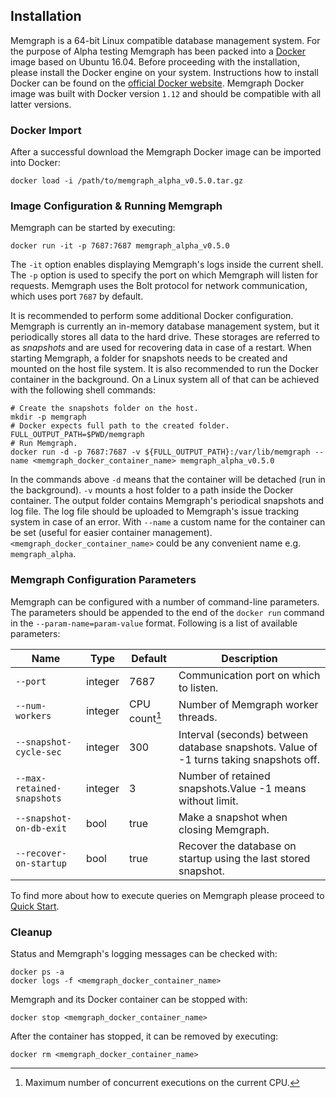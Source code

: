 ## Installation

Memgraph is a 64-bit Linux compatible database management system. For the
purpose of Alpha testing Memgraph has been packed into a
[Docker](https://www.docker.com) image based on Ubuntu 16.04. Before
proceeding with the installation, please install the Docker engine on your
system.  Instructions how to install Docker can be found on the
[official Docker website](https://docs.docker.com/engine/installation).
Memgraph Docker image was built with Docker version `1.12` and should be
compatible with all latter versions.

### Docker Import

After a successful download the Memgraph Docker image
can be imported into Docker:

```
docker load -i /path/to/memgraph_alpha_v0.5.0.tar.gz
```

### Image Configuration & Running Memgraph

Memgraph can be started by executing:

```
docker run -it -p 7687:7687 memgraph_alpha_v0.5.0
```

The `-it` option enables displaying Memgraph's logs inside the current shell.
The `-p` option is used to specify the port on which Memgraph will listen for
requests. Memgraph uses the Bolt protocol for network communication, which
uses port `7687` by default.

It is recommended to perform some additional Docker configuration. Memgraph is
currently an in-memory database management system, but it periodically stores
all data to the hard drive. These storages are referred to as *snapshots* and
are used for recovering data in case of a restart.  When starting Memgraph, a
folder for snapshots needs to be created and mounted on the host file system.
It is also recommended to run the Docker container in the background.  On a
Linux system all of that can be achieved with the following shell commands:

```
# Create the snapshots folder on the host.
mkdir -p memgraph
# Docker expects full path to the created folder.
FULL_OUTPUT_PATH=$PWD/memgraph
# Run Memgraph.
docker run -d -p 7687:7687 -v ${FULL_OUTPUT_PATH}:/var/lib/memgraph --name <memgraph_docker_container_name> memgraph_alpha_v0.5.0
```

In the commands above `-d` means that the container will be detached (run in
the background).  `-v` mounts a host folder to a path inside the Docker
container. The output folder contains Memgraph's periodical snapshots and log
file.  The log file should be uploaded to Memgraph's issue tracking system in
case of an error.  With `--name` a custom name for the container can be set
(useful for easier container management).  `<memgraph_docker_container_name>`
could be any convenient name e.g.  `memgraph_alpha`.

### Memgraph Configuration Parameters

Memgraph can be configured with a number of command-line parameters.  The
parameters should be appended to the end of the `docker run` command in the
`--param-name=param-value` format.  Following is a list of available
parameters:

 Name  | Type | Default | Description
-------|------|---------|-------------
 `--port` | integer | 7687 | Communication port on which to listen.
 `--num-workers` | integer | CPU count[^1] |  Number of Memgraph worker threads.
 `--snapshot-cycle-sec` | integer | 300 | Interval (seconds) between database snapshots. Value of -1 turns taking snapshots off.
 `--max-retained-snapshots` | integer | 3 | Number of retained snapshots.Value -1 means without limit.
 `--snapshot-on-db-exit` | bool | true | Make a snapshot when closing Memgraph.
 `--recover-on-startup` | bool | true | Recover the database on startup using the last stored snapshot.

[^1]: Maximum number of concurrent executions on the current CPU.

To find more about how to execute queries on Memgraph please proceed to
[Quick Start](quick-start.md).

### Cleanup

Status and Memgraph's logging messages can be checked with:

```
docker ps -a
docker logs -f <memgraph_docker_container_name>
```


Memgraph and its Docker container can be stopped with:

```
docker stop <memgraph_docker_container_name>
```

After the container has stopped, it can be removed by
executing:

```
docker rm <memgraph_docker_container_name>
```

